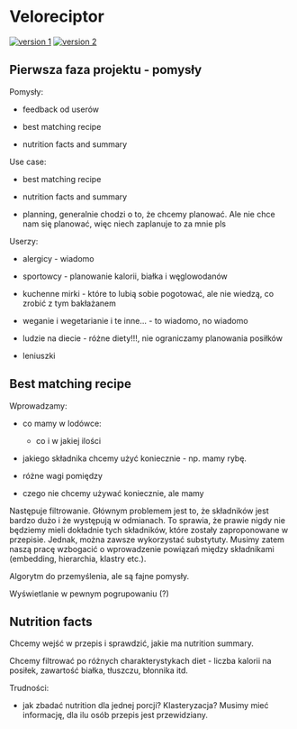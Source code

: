 # Veloreciptor

[![version 1](https://img.shields.io/badge/docs-dev-blue.svg)](https://www.overleaf.com/5613742869mrpdxthrnnsr)
[![version 2](https://img.shields.io/badge/docs-dev-blue.svg)](https://www.overleaf.com/5ed7ee08b75fa900019eaeff)


## Pierwsza faza projektu - pomysły 

Pomysły:

- feedback od userów

- best matching recipe

- nutrition facts and summary


Use case:

- best matching recipe

- nutrition facts and summary

- planning, generalnie chodzi o to, że chcemy planować. Ale nie chce nam się planować, więc niech zaplanuje to za mnie pls


Userzy:

- alergicy - wiadomo 

- sportowcy - planowanie kalorii, białka i węglowodanów

- kuchenne mirki - które to lubią sobie pogotować, ale nie wiedzą, co zrobić z tym bakłażanem

- weganie i wegetarianie i te inne... - to wiadomo, no wiadomo

- ludzie na diecie - różne diety!!!, nie ograniczamy planowania posiłków

- leniuszki 


## Best matching recipe

Wprowadzamy:

* co mamy w lodówce:
  - co i w jakiej ilości

* jakiego składnika chcemy użyć koniecznie - np. mamy rybę.

* różne wagi pomiędzy

* czego nie chcemy używać koniecznie, ale mamy

Następuje filtrowanie. Głównym problemem jest to, że składników jest bardzo dużo i że występują w odmianach. To sprawia, że prawie nigdy nie będziemy mieli dokładnie tych składników, które zostały zaproponowane w przepisie. Jednak, można zawsze wykorzystać substytuty. Musimy zatem naszą pracę wzbogacić o wprowadzenie powiązań między składnikami (embedding, hierarchia, klastry etc.).

Algorytm do przemyślenia, ale są fajne pomysły.

Wyświetlanie w pewnym pogrupowaniu (?)


## Nutrition facts

Chcemy wejść w przepis i sprawdzić, jakie ma nutrition summary.

Chcemy filtrować po różnych charakterystykach diet - liczba kalorii na posiłek, zawartość białka, tłuszczu, błonnika itd.

Trudności:

- jak zbadać nutrition dla jednej porcji? Klasteryzacja? Musimy mieć informację, dla ilu osób przepis jest przewidziany.



